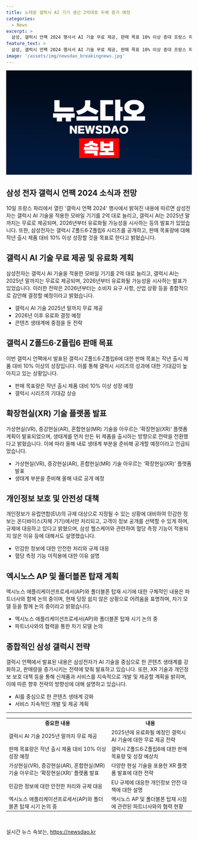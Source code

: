 ```yaml
---
title: 노태문 갤럭시 AI 기기 생산 2억대로 두배 증가 예정
categories:
  - News
excerpt: >
  삼성, 갤럭시 언팩 2024 행사서 AI 기술 무료 제공, 판매 목표 10% 이상 증대 프랑스 파리에서 열린 갤럭시 언팩 2024에서 삼성전자는 AI 기술을 모바일 기기에 무료로 제공하겠다고 발표했다. 노태문 삼성전자 모바일경험(MX)사업부장은 갤럭시 Z폴드6·Z플립6 시리즈를 공개하고, 판매 목표를 10% 이상 증대할 것을 목표로 밝혔다. 또한 삼성은 2025년 말까지 갤럭시 AI를 무료로 제공할 예정이며, 그 이후에는 유료화될 가능성을 시사했다.
feature_text: >
  삼성, 갤럭시 언팩 2024 행사서 AI 기술 무료 제공, 판매 목표 10% 이상 증대 프랑스 파리에서 열린 갤럭시 언팩 2024에서 삼성전자는 AI 기술을 모바일 기기에 무료로 제공하겠다고 발표했다. 노태문 삼성전자 모바일경험(MX)사업부장은 갤럭시 Z폴드6·Z플립6 시리즈를 공개하고, 판매 목표를 10% 이상 증대할 것을 목표로 밝혔다. 또한 삼성은 2025년 말까지 갤럭시 AI를 무료로 제공할 예정이며, 그 이후에는 유료화될 가능성을 시사했다.
image: '/assets/img/newsdao_breakingnews.jpg'
---
```


<p><img src="/assets/img/newsdao_breakingnews.jpg" alt="ranknews 속보" /></p>

<h2 data-ke-size="size26">삼성 전자 갤럭시 언팩 2024 소식과 전망</h2>

<p data-ke-size="size16">10일 프랑스 파리에서 열린 '갤럭시 언팩 2024' 행사에서 밝혀진 내용에 따르면 삼성전자는 갤럭시 AI 기술을 적용한 모바일 기기를 2억 대로 늘리고, 갤럭시 AI는 2025년 말까지는 무료로 제공되며, 2026년부터 유료화될 가능성을 시사하는 등의 발표가 있었습니다. 또한, 삼성전자는 갤럭시 Z폴드6·Z플립6 시리즈를 공개하고, 판매 목표량에 대해 작년 출시 제품 대비 10% 이상 성장할 것을 목표로 한다고 밝혔습니다.</p>

<h2 data-ke-size="size24">갤럭시 AI 기술 무료 제공 및 유료화 계획</h2>

<p data-ke-size="size16">삼성전자는 갤럭시 AI 기술을 적용한 모바일 기기를 2억 대로 늘리고, 갤럭시 AI는 2025년 말까지는 무료로 제공되며, 2026년부터 유료화될 가능성을 시사하는 발표가 있었습니다. 이러한 전략은 2026년부터는 소비자 요구 사항, 산업 상황 등을 종합적으로 감안해 결정할 예정이라고 밝혔습니다.</p>

<ul>
  <li>갤럭시 AI 기술 2025년 말까지 무료 제공</li>
  <li>2026년 이후 유료화 결정 예정</li>
  <li>콘텐츠 생태계에 중점을 둔 전략</li>
</ul>

<h2 data-ke-size="size24">갤럭시 Z폴드6·Z플립6 판매 목표</h2>

<p data-ke-size="size16">이번 갤럭시 언팩에서 발표된 갤럭시 Z폴드6·Z플립6에 대한 판매 목표는 작년 출시 제품 대비 10% 이상의 성장입니다. 이를 통해 갤럭시 시리즈의 성과에 대한 기대감이 높아지고 있는 상황입니다.</p>

<ul>
  <li>판매 목표량은 작년 출시 제품 대비 10% 이상 성장 예정</li>
  <li>갤럭시 시리즈의 기대감 상승</li>
</ul>

<h2 data-ke-size="size24">확장현실(XR) 기술 플랫폼 발표</h2>

<p data-ke-size="size16">가상현실(VR), 증강현실(AR), 혼합현실(MR) 기술을 아우르는 ‘확장현실(XR)’ 플랫폼 계획이 발표되었으며, 생태계를 먼저 만든 뒤 제품을 출시하는 방향으로 전략을 전환했다고 밝혔습니다. 이에 따라 올해 내로 생태계 부분을 준비해 공개할 예정이라고 언급되었습니다.</p>

<ul>
  <li>가상현실(VR), 증강현실(AR), 혼합현실(MR) 기술 아우르는 ‘확장현실(XR)’ 플랫폼 발표</li>
  <li>생태계 부분을 준비해 올해 내로 공개 예정</li>
</ul>

<h2 data-ke-size="size24">개인정보 보호 및 안전성 대책</h2>

<p data-ke-size="size16">개인정보가 유럽연합(EU)의 규제 대상으로 지정될 수 있는 상황에 대비하여 민감한 정보는 온디바이스(자체 기기)에서만 처리되고, 고객이 정보 공개를 선택할 수 있게 하며, 규제에 대응하고 있다고 밝혔으며, 삼성 헬스케어와 관련하여 혈당 측정 기능이 적용되지 않은 이유 등에 대해서도 설명했습니다.</p>

<ul>
  <li>민감한 정보에 대한 안전한 처리와 규제 대응</li>
  <li>혈당 측정 기능 미적용에 대한 이유 설명</li>
</ul>

<h2 data-ke-size="size24">엑시노스 AP 및 폴더블폰 탑재 계획</h2>

<p data-ke-size="size16">엑시노스 애플리케이션프로세서(AP)와 폴더블폰 탑재 시기에 대한 구체적인 내용은 파트너사와 함께 논의 중이며, 현재 당장 쉽지 않은 상황으로 어려움을 표명하며, 차기 모델 등을 함께 논의 중이라고 밝혔습니다.</p>

<ul>
  <li>엑시노스 애플리케이션프로세서(AP)와 폴더블폰 탑재 시기 논의 중</li>
  <li>파트너사와의 협력을 통한 차기 모델 논의</li>
</ul>

<h2 data-ke-size="size24">종합적인 삼성 갤럭시 전략</h2>

<p data-ke-size="size16">갤럭시 언팩에서 발표된 내용은 삼성전자가 AI 기술을 중심으로 한 콘텐츠 생태계를 강화하고, 판매량을 증가시키는 전략에 맞춰 발표하고 있습니다. 또한, XR 기술과 개인정보 보호 대책 등을 통해 신제품과 서비스를 지속적으로 개발 및 제공할 계획을 밝히며, 이에 따른 향후 전략의 방향성에 대해 설명하고 있습니다.</p>

<ul>
  <li>AI를 중심으로 한 콘텐츠 생태계 강화</li>
  <li>서비스 지속적인 개발 및 제공 계획</li>
</ul>

<hr>

<table>
<tbody>
<tr>
<td style="text-align: center; height: 17px;"><b>중요한 내용</b></td>
<td style="text-align: center; height: 17px;"><b>내용</b></td>
</tr>
<tr>
<td style="height: 17px;">갤럭시 AI 기술 2025년 말까지 무료 제공</td>
<td style="height: 17px;">2025년에 유료화될 예정인 갤럭시 AI 기술에 대한 무료 제공 전략</td>
</tr>
<tr>
<td style="height: 17px;">판매 목표량은 작년 출시 제품 대비 10% 이상 성장 예정</td>
<td style="height: 17px;">갤럭시 Z폴드6·Z플립6에 대한 판매 목표량 및 성장 예상치</td>
</tr>
<tr>
<td style="height: 17px;">가상현실(VR), 증강현실(AR), 혼합현실(MR) 기술 아우르는 ‘확장현실(XR)’ 플랫폼 발표</td>
<td style="height: 17px;">다양한 현실 기술을 포용한 XR 플랫폼 발표에 대한 전략</td>
</tr>
<tr>
<td style="height: 17px;">민감한 정보에 대한 안전한 처리와 규제 대응</td>
<td style="height: 17px;">EU 규제에 대응한 개인정보 안전 대책에 대한 설명</td>
</tr>
<tr>
<td style="height: 17px;">엑시노스 애플리케이션프로세서(AP)와 폴더블폰 탑재 시기 논의 중</td>
<td style="height: 17px;">엑시노스 AP 및 폴더블폰 탑재 시점에 관련된 파트너사와의 협력 현황</td>
</tr>
</tbody>
</table>

<p data-ke-size="size16">&nbsp;</p>
실시간 뉴스 속보는, <a href="https://newsdao.kr" rel="dofollow">https://newsdao.kr</a>



